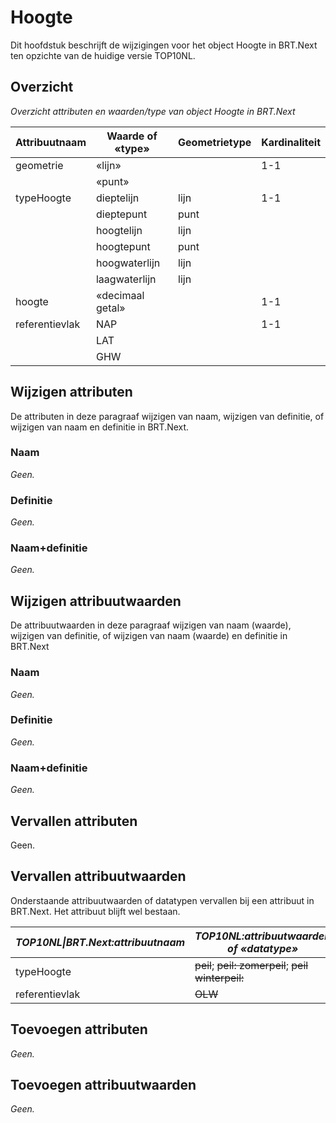 # Hoogte

Dit hoofdstuk beschrijft de wijzigingen voor het object Hoogte in BRT.Next ten
opzichte van de huidige versie TOP10NL.

## Overzicht

*Overzicht attributen en waarden/type van object Hoogte in BRT.Next*

| Attribuutnaam  | Waarde of «type» | Geometrietype | Kardinaliteit |
|----------------|------------------|---------------|---------------|
| geometrie      | «lijn»           |               | 1-1           |
|                | «punt»           |               |               |
| typeHoogte     | dieptelijn       | lijn          | 1-1           |
|                | dieptepunt       | punt          |               |
|                | hoogtelijn       | lijn          |               |
|                | hoogtepunt       | punt          |               |
|                | hoogwaterlijn    | lijn          |               |
|                | laagwaterlijn    | lijn          |               |
| hoogte         | «decimaal getal» |               | 1-1           |
| referentievlak | NAP              |               | 1-1           |
|                | LAT              |               |               |
|                | GHW              |               |               |

## Wijzigen attributen

De attributen in deze paragraaf wijzigen van naam, wijzigen van definitie, of
wijzigen van naam en definitie in BRT.Next.

### Naam

*Geen.*

### Definitie

*Geen.*

### Naam+definitie

*Geen.*

## Wijzigen attribuutwaarden

De attribuutwaarden in deze paragraaf wijzigen van naam (waarde), wijzigen van
definitie, of wijzigen van naam (waarde) en definitie in BRT.Next

### Naam

*Geen.*

### Definitie

*Geen.*

### Naam+definitie

*Geen.*

## Vervallen attributen

Geen.

## Vervallen attribuutwaarden

Onderstaande attribuutwaarden of datatypen vervallen bij een attribuut in
BRT.Next. Het attribuut blijft wel bestaan.

| *TOP10NL\|BRT.Next:attribuutnaam* | *TOP10NL:attribuutwaarden of «datatype»*                        |
|-----------------------------------|-----------------------------------------------------------------|
| typeHoogte                        | ~~peil~~; ~~peil: zomerpeil~~; ~~peil winterpeil:~~ |
| referentievlak                    | ~~OLW~~                                                     |

## Toevoegen attributen

*Geen.*

## Toevoegen attribuutwaarden

*Geen.*
